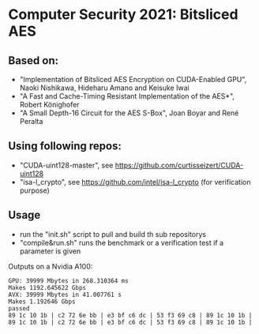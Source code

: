 # Computer Security 2021:  Bitsliced AES

## Based on:
- "Implementation of Bitsliced AES Encryption
on CUDA-Enabled GPU", Naoki Nishikawa, Hideharu Amano and Keisuke Iwai
- "A Fast and Cache-Timing Resistant Implementation
of the AES*", Robert Könighofer
- "A Small Depth-16 Circuit for the AES S-Box", Joan Boyar and René Peralta

## Using following repos:
 - "CUDA-uint128-master", see https://github.com/curtisseizert/CUDA-uint128
 - "isa-l_crypto", see https://github.com/intel/isa-l_crypto (for verification purpose)

## Usage
 - run the "init.sh" script to pull and build th sub repositorys
 - "compile&run.sh" runs the benchmark or a verification test if a parameter is given

Outputs on a Nvidia A100:
```
GPU: 39999 Mbytes in 268.310364 ms
Makes 1192.645622 Gbps
AVX: 39999 Mbytes in 41.007761 s
Makes 1.192646 Gbps
passed
89 1c 10 1b | c2 72 6e bb | e3 bf c6 dc | 53 f3 69 c8 | 89 1c 10 1b |
89 1c 10 1b | c2 72 6e bb | e3 bf c6 dc | 53 f3 69 c8 | 89 1c 10 1b |
```
